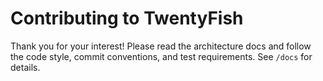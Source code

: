 # Contributing to TwentyFish

Thank you for your interest! Please read the architecture docs and follow the code style, commit conventions, and test requirements. See `/docs` for details.
